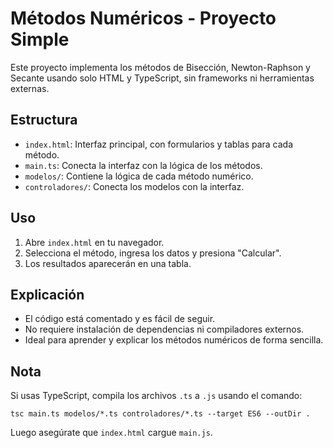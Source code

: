 # Métodos Numéricos - Proyecto Simple

Este proyecto implementa los métodos de Bisección, Newton-Raphson y Secante usando solo HTML y TypeScript, sin frameworks ni herramientas externas.

## Estructura
- `index.html`: Interfaz principal, con formularios y tablas para cada método.
- `main.ts`: Conecta la interfaz con la lógica de los métodos.
- `modelos/`: Contiene la lógica de cada método numérico.
- `controladores/`: Conecta los modelos con la interfaz.

## Uso
1. Abre `index.html` en tu navegador.
2. Selecciona el método, ingresa los datos y presiona "Calcular".
3. Los resultados aparecerán en una tabla.

## Explicación
- El código está comentado y es fácil de seguir.
- No requiere instalación de dependencias ni compiladores externos.
- Ideal para aprender y explicar los métodos numéricos de forma sencilla.

## Nota
Si usas TypeScript, compila los archivos `.ts` a `.js` usando el comando:
```
tsc main.ts modelos/*.ts controladores/*.ts --target ES6 --outDir .
```
Luego asegúrate que `index.html` cargue `main.js`.
